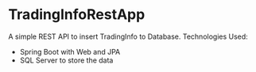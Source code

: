 # TradingInfoRestApp

A simple REST API to insert TradingInfo to Database.
Technologies Used:
 - Spring Boot with Web and JPA
 - SQL Server to store the data
